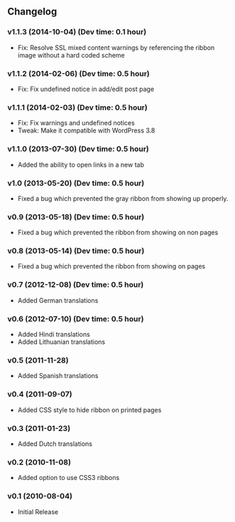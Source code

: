 ## Changelog ##

### v1.1.3 (2014-10-04) (Dev time: 0.1 hour) ###
- Fix: Resolve SSL mixed content warnings by referencing the ribbon image without a hard coded scheme

### v1.1.2 (2014-02-06) (Dev time: 0.5 hour) ###
- Fix: Fix undefined notice in add/edit post page

### v1.1.1 (2014-02-03) (Dev time: 0.5 hour) ###
- Fix: Fix warnings and undefined notices
- Tweak: Make it compatible with WordPress 3.8

### v1.1.0 (2013-07-30) (Dev time: 0.5 hour) ###
* Added the ability to open links in a new tab

### v1.0 (2013-05-20) (Dev time: 0.5 hour) ###
* Fixed a bug which prevented the gray ribbon from showing up properly.

### v0.9 (2013-05-18) (Dev time: 0.5 hour) ###
* Fixed a bug which prevented the ribbon from showing on non pages

### v0.8 (2013-05-14) (Dev time: 0.5 hour) ###
* Fixed a bug which prevented the ribbon from showing on pages

### v0.7 (2012-12-08) (Dev time: 0.5 hour) ###
* Added German translations

### v0.6 (2012-07-10) (Dev time: 0.5 hour) ###
*   Added Hindi translations
*   Added Lithuanian translations

### v0.5 (2011-11-28) ###
*   Added Spanish translations

### v0.4 (2011-09-07) ###
*   Added CSS style to hide ribbon on printed pages

### v0.3 (2011-01-23) ###
*   Added Dutch translations

### v0.2 (2010-11-08) ###
*   Added option to use CSS3 ribbons

### v0.1 (2010-08-04) ###
*   Initial Release

